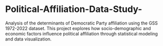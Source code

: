 # Political-Affiliation-Data-Study-
Analysis of the determinants of Democratic Party affiliation using the GSS 1972-2022 dataset. This project explores how socio-demographic and economic factors influence political affiliation through statistical modeling and data visualization.

